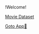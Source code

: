 !Welcome!

[Movie Dataset](https://grouplens.org/datasets/movielens/25m/)

[Goto App🔗](ec2-16-171-240-202.eu-north-1.compute.amazonaws.com:8080/)
